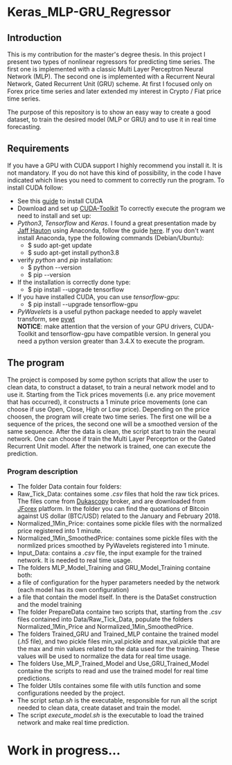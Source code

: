 # Keras_MLP-GRU_Regressor

## Introduction
This is my contribution for the master's degree thesis. In this project I present two types of nonlinear regressors for predicting time series. The first one is implemented with a classic Multi Layer Perceptron Neural Network (MLP). The second one is implemented with a Recurrent Neural Network, Gated Recurrent Unit (GRU) scheme.
At first I focused only on Forex price time series and later extended my interest in Crypto / Fiat price time series.

The purpose of this repository is to show an easy way to create a good dataset, to train the desired model (MLP or GRU) and to use it in real time forecasting.

## Requirements
If you have a GPU with CUDA support I highly recommend you install it. It is not mandatory. If you do not have this kind of possibility, in the code I have indicated which lines you need to comment to correctly run the program. To install CUDA follow: 
* See this [guide](http://docs.nvidia.com/cuda/cuda-installation-guide-linux/#axzz4KKVroazE) to install CUDA
* Download and set up [CUDA-Toolkit](https://developer.nvidia.com/cuda-downloads)
To correctly execute the program we need to install and set up:
* _Python3_, _Tensorflow_ and _Keras_. I found a great presentation made by [Jaff Hauton](https://github.com/jeffheaton) using Anaconda, follow the guide [here](https://www.youtube.com/watch?v=dj-Jntz-74g).  If you don't want install Anaconda, type the following commands (Debian/Ubuntu):
  * $ sudo apt-get update
  * $ sudo apt-get install python3.8
* verify _python_ and _pip_ installation:
  * $ python --version 
  * $ pip --version 
* If the installation is correctly done type:
  * $ pip install --upgrade tensorflow
* If you have installed CUDA, you can use _tensorflow-gpu_:
  * $ pip install --upgrade tensorflow-gpu
* _PyWavelets_ is a useful python package needed to apply wavelet transform, see [pywt](https://pywavelets.readthedocs.io/en/latest/)  
**NOTICE**: make attention that the version of your GPU drivers, CUDA-Toolkit and tensorflow-gpu have compatible version. In general you need a python version greater than 3.4.X to execute the program.

## The program
The project is composed by some python scripts that allow the user to clean data,  to construct a dataset, to train a neural network model and to use it. Starting from the Tick prices movements (i.e. any price movement that has occurred), it constructs a 1 minute price movements (one can choose if use Open, Close, High or Low price). Depending on the price choosen, the program will create two time series. The first one will be a sequence of the prices, the second one will be a smoothed version of the same sequence. After the data is clean, the script start to train the neural network. One can choose if train the Multi Layer Perceprton or the Gated Recurrent Unit model. After the network is trained, one can execute the prediction.

### Program description 
* The folder Data contain four folders: 
 * Raw_Tick_Data: containes some _.csv_ files that hold the raw tick prices. The files come from [Dukascopy](https://www.dukascopy.com/land/trading/swfx/eu/home/?lang=en) broker, and are downloaded from [JForex](https://www.dukascopy.com/land/trading/swfx/eu/platforms/?lang=en) platform. In the folder you can find the quotations of Bitcoin against US dollar (BTC/USD) related to the January and February 2018.
 * Normalized_1Min_Price: containes some pickle files with the normalized price registered into 1 minute. 
 * Normalized_1Min_SmoothedPrice: containes some pickle files with the normlized prices smoothed by PyWavelets registered into 1 minute.
 * Input_Data: contains a _.csv_ file, the input example for the trained network. It is needed to real time usage.
* The folders MLP_Model_Training and GRU_Model_Training containe both:
 * a file of configuration for the hyper parameters needed by the network (each model has its own configuration)
 * a file that contain the model itself. In there is the DataSet construction and the model training
* The folder PrepareData containe two scripts that, starting from the _.csv_ files contained into Data/Raw_Tick_Data, populate the folders Normalized_1Min_Price and Normalized_1Min_SmoothedPrice.
* The folders Trained_GRU and Trained_MLP containe the trained model (_.h5_ file), and two pickle files min_val.pickle and max_val.pickle that are the max and min values related to the data used for the training. These values will be used to normalize the data for real time usage.
* The folders Use_MLP_Trained_Model and Use_GRU_Trained_Model containe the scripts to read and use the trained model for real time predictions.
* The folder Utils containes some file with utils function and some configurations needed by the project.
* The script _setup.sh_ is the executable, responsible for run all the script needed to clean data, create dataset and train the model. 
* The script _execute_model.sh_ is the executable to load the trained network and make real time prediction.

# Work in progress...

